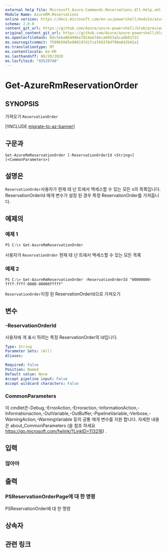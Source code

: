 ```yaml
---
external help file: Microsoft.Azure.Commands.Reservations.dll-Help.xml
Module Name: AzureRM.Reservations
online version: https://docs.microsoft.com/en-us/powershell/module/azurerm.reservations/get-azurermreservationorder
schema: 2.0.0
content_git_url: https://github.com/Azure/azure-powershell/blob/preview/src/ResourceManager/Reservations/Commands.Reservations/help/Get-AzureRmReservationOrder.md
original_content_git_url: https://github.com/Azure/azure-powershell/blob/preview/src/ResourceManager/Reservations/Commands.Reservations/help/Get-AzureRmReservationOrder.md
ms.openlocfilehash: 0dc5eba8b498be7814ae74eca6953a5cadb01f22
ms.sourcegitcommit: f599b50d5e980197d1fca769378df90a842b42a1
ms.translationtype: MT
ms.contentlocale: ko-KR
ms.lasthandoff: 08/20/2020
ms.locfileid: "93529740"
---
```

# Get-AzureRmReservationOrder

## SYNOPSIS
가져오기 `ReservationOrder`

[!INCLUDE [migrate-to-az-banner](../../includes/migrate-to-az-banner.md)]

## 구문과

```
Get-AzureRmReservationOrder [-ReservationOrderId <String>] [<CommonParameters>]
```

## 설명은
`ReservationOrder`사용자가 현재 테 넌 트에서 액세스할 수 있는 모든 s의 목록입니다. ReservationOrderId 매개 변수가 설정 된 경우 특정 ReservationOrder를 가져옵니다.

## 예제의

### 예제 1
```
PS C:\> Get-AzureRmReservationOrder
```

사용자가 `ReservationOrder` 현재 테 넌 트에서 액세스할 수 있는 모든 목록

### 예제 2
```
PS C:\> Get-AzureRmReservationOrder -ReservationOrderId "00000000-ffff-ffff-0000-00000fffff"
```

`ReservationOrder`지정 된 ReservationOrderId으로 가져오기

## 변수

### -ReservationOrderId
사용자에 게 표시 하려는 특정 ReservationOrder의 Id입니다.

```yaml
Type: String
Parameter Sets: (All)
Aliases: 

Required: False
Position: Named
Default value: None
Accept pipeline input: False
Accept wildcard characters: False
```

### CommonParameters
이 cmdlet은-Debug,-ErrorAction,-Erroraction,-InformationAction,-Informationaction,-OutVariable,-OutBuffer,-PipelineVariable,-Verbose,-WarningAction,-WarningVariable 등의 공통 매개 변수를 지원 합니다. 자세한 내용은 about_CommonParameters (을 참조 하세요 https://go.microsoft.com/fwlink/?LinkID=113216) .

## 입력

### 않아야

## 출력

### PSReservationOrderPage에 대 한 명령
PSReservationOrder에 대 한 명령

## 상속자

## 관련 링크

